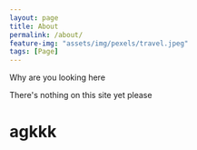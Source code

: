 ```yaml
---
layout: page
title: About
permalink: /about/
feature-img: "assets/img/pexels/travel.jpeg"
tags: [Page]
---
```


Why are you looking here

There's nothing on this site yet please

# agkkk
